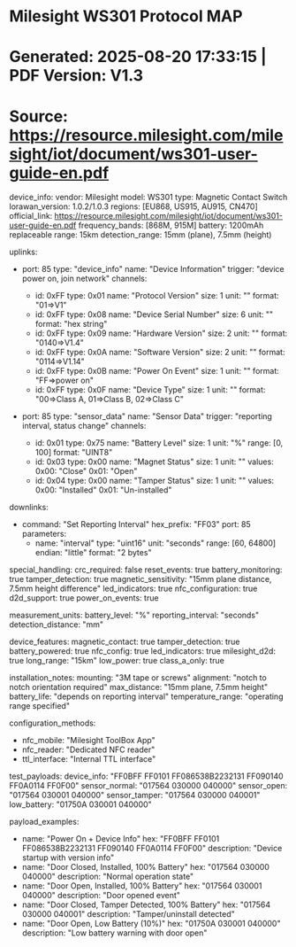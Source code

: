 # Milesight WS301 Protocol MAP
# Generated: 2025-08-20 17:33:15 | PDF Version: V1.3
# Source: https://resource.milesight.com/milesight/iot/document/ws301-user-guide-en.pdf

device_info:
  vendor: Milesight
  model: WS301
  type: Magnetic Contact Switch
  lorawan_version: 1.0.2/1.0.3
  regions: [EU868, US915, AU915, CN470]
  official_link: https://resource.milesight.com/milesight/iot/document/ws301-user-guide-en.pdf
  frequency_bands: [868M, 915M]
  battery: 1200mAh replaceable
  range: 15km
  detection_range: 15mm (plane), 7.5mm (height)

uplinks:
  - port: 85
    type: "device_info"
    name: "Device Information"
    trigger: "device power on, join network"
    channels:
      - id: 0xFF
        type: 0x01
        name: "Protocol Version" 
        size: 1
        unit: ""
        format: "01=>V1"
      - id: 0xFF
        type: 0x08
        name: "Device Serial Number"
        size: 6
        unit: ""
        format: "hex string"
      - id: 0xFF
        type: 0x09
        name: "Hardware Version"
        size: 2
        unit: ""
        format: "0140=>V1.4"
      - id: 0xFF
        type: 0x0A
        name: "Software Version"
        size: 2
        unit: ""
        format: "0114=>V1.14"
      - id: 0xFF
        type: 0x0B
        name: "Power On Event"
        size: 1
        unit: ""
        format: "FF=>power on"
      - id: 0xFF
        type: 0x0F
        name: "Device Type"
        size: 1
        unit: ""
        format: "00=>Class A, 01=>Class B, 02=>Class C"
        
  - port: 85
    type: "sensor_data"
    name: "Sensor Data"
    trigger: "reporting interval, status change"
    channels:
      - id: 0x01
        type: 0x75
        name: "Battery Level"
        size: 1
        unit: "%"
        range: [0, 100]
        format: "UINT8"
      - id: 0x03
        type: 0x00
        name: "Magnet Status"
        size: 1
        unit: ""
        values:
          0x00: "Close"
          0x01: "Open"
      - id: 0x04
        type: 0x00
        name: "Tamper Status"
        size: 1
        unit: ""
        values:
          0x00: "Installed"
          0x01: "Un-installed"

downlinks:
  - command: "Set Reporting Interval"
    hex_prefix: "FF03"
    port: 85
    parameters:
      - name: "interval"
        type: "uint16"
        unit: "seconds"
        range: [60, 64800]
        endian: "little"
        format: "2 bytes"

special_handling:
  crc_required: false
  reset_events: true
  battery_monitoring: true
  tamper_detection: true
  magnetic_sensitivity: "15mm plane distance, 7.5mm height difference"
  led_indicators: true
  nfc_configuration: true
  d2d_support: true
  power_on_events: true
  
measurement_units:
  battery_level: "%"
  reporting_interval: "seconds"
  detection_distance: "mm"

device_features:
  magnetic_contact: true
  tamper_detection: true
  battery_powered: true
  nfc_config: true
  led_indicators: true
  milesight_d2d: true
  long_range: "15km"
  low_power: true
  class_a_only: true

installation_notes:
  mounting: "3M tape or screws"
  alignment: "notch to notch orientation required"
  max_distance: "15mm plane, 7.5mm height"
  battery_life: "depends on reporting interval"
  temperature_range: "operating range specified"

configuration_methods:
  - nfc_mobile: "Milesight ToolBox App"
  - nfc_reader: "Dedicated NFC reader"
  - ttl_interface: "Internal TTL interface"

test_payloads:
  device_info: "FF0BFF FF0101 FF086538B2232131 FF090140 FF0A0114 FF0F00"
  sensor_normal: "017564 030000 040000"
  sensor_open: "017564 030001 040000"
  sensor_tamper: "017564 030000 040001"
  low_battery: "01750A 030001 040000"

payload_examples:
  - name: "Power On + Device Info"
    hex: "FF0BFF FF0101 FF086538B2232131 FF090140 FF0A0114 FF0F00"
    description: "Device startup with version info"
  - name: "Door Closed, Installed, 100% Battery"
    hex: "017564 030000 040000"
    description: "Normal operation state"
  - name: "Door Open, Installed, 100% Battery"
    hex: "017564 030001 040000" 
    description: "Door opened event"
  - name: "Door Closed, Tamper Detected, 100% Battery"
    hex: "017564 030000 040001"
    description: "Tamper/uninstall detected"
  - name: "Door Open, Low Battery (10%)"
    hex: "01750A 030001 040000"
    description: "Low battery warning with door open"
